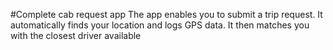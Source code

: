 #Complete cab request app
The app enables you to submit a trip request. It automatically finds your location and logs GPS data. It then matches you with the closest driver available
